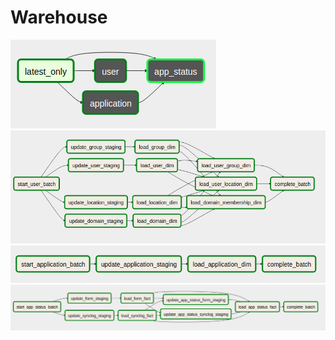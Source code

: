 # Warehouse

![](warehouse_graph.png)
![](user_graph.png)
![](application_graph.png)
![](app_status_graph.png)
